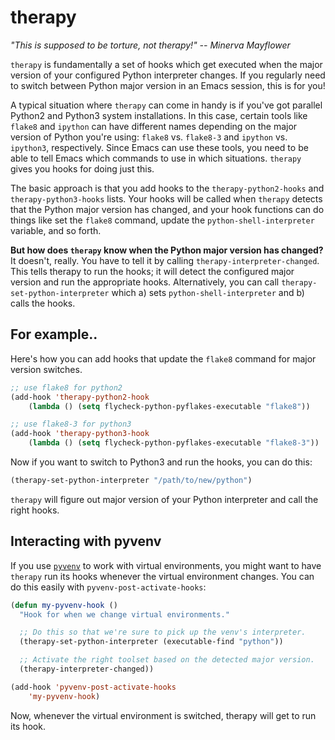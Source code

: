 # therapy

*"This is supposed to be torture, not therapy!"  -- Minerva Mayflower*

`therapy` is fundamentally a set of hooks which get executed when the major
version of your configured Python interpreter changes. If you regularly need to
switch between Python major version in an Emacs session, this is for you!

A typical situation where `therapy` can come in handy is if you've got parallel
Python2 and Python3 system installations. In this case, certain tools like
`flake8` and `ipython` can have different names depending on the major version
of Python you're using: `flake8` vs. `flake8-3` and `ipython` vs. `ipython3`,
respectively. Since Emacs can use these tools, you need to be able to tell Emacs
which commands to use in which situations. `therapy` gives you hooks for doing
just this.

The basic approach is that you add hooks to the `therapy-python2-hooks` and
`therapy-python3-hooks` lists. Your hooks will be called when `therapy` detects
that the Python major version has changed, and your hook functions can do things
like set the `flake8` command, update the `python-shell-interpreter` variable,
and so forth.

**But how does `therapy` know when the Python major version has changed?** It
doesn't, really. You have to tell it by calling `therapy-interpreter-changed`.
This tells therapy to run the hooks; it will detect the configured major version
and run the appropriate hooks. Alternatively, you can call
`therapy-set-python-interpreter` which a) sets `python-shell-interpreter` and b)
calls the hooks.

## For example..
Here's how you can add hooks that update the `flake8` command
for major version switches.
```lisp
;; use flake8 for python2
(add-hook 'therapy-python2-hook
    (lambda () (setq flycheck-python-pyflakes-executable "flake8"))

;; use flake8-3 for python3
(add-hook 'therapy-python3-hook
    (lambda () (setq flycheck-python-pyflakes-executable "flake8-3"))
```

Now if you want to switch to Python3 and run the hooks, you can do this:
```lisp
(therapy-set-python-interpreter "/path/to/new/python")
```

`therapy` will figure out major version of your Python interpreter and call the
right hooks.

## Interacting with pyvenv

If you use [`pyvenv`](https://github.com/jorgenschaefer/pyvenv) to work with
virtual environments, you might want to have `therapy` run its hooks whenever
the virtual environment changes. You can do this easily with
`pyvenv-post-activate-hooks`:
```lisp
(defun my-pyvenv-hook ()
  "Hook for when we change virtual environments."

  ;; Do this so that we're sure to pick up the venv's interpreter.
  (therapy-set-python-interpreter (executable-find "python"))

  ;; Activate the right toolset based on the detected major version.
  (therapy-interpreter-changed))

(add-hook 'pyvenv-post-activate-hooks
    'my-pyvenv-hook)
```

Now, whenever the virtual environment is switched, therapy will get to run its
hook.
